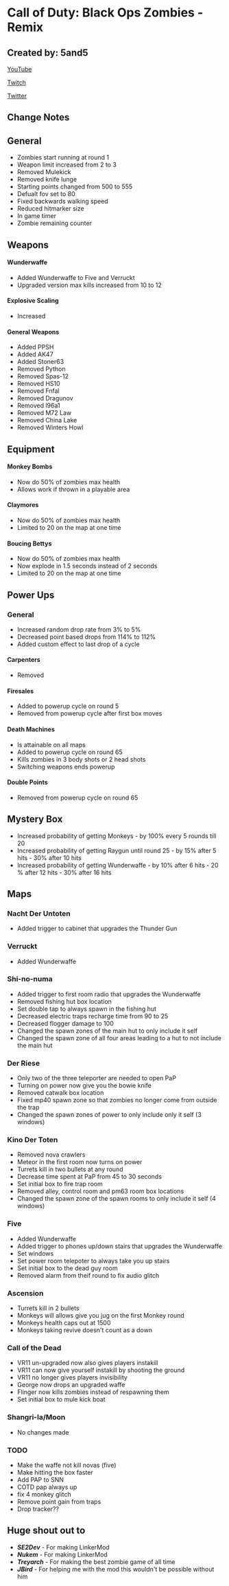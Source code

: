 # Call of Duty: Black Ops Zombies - Remix

## Created by: 5and5

[YouTube](https://www.youtube.com/user/Zomb0s4life)

[Twitch](https://twitch.tv/5and5)

[Twitter](https://twitter.com/5and55)

## Change Notes

## General
* Zombies start running at round 1
* Weapon limit increased from 2 to 3
* Removed Mulekick
* Removed knife lunge
* Starting points changed from 500 to 555
* Defualt fov set to 80
* Fixed backwards walking speed
* Reduced hitmarker size
* In game timer
* Zombie remaining counter

## Weapons
#### Wunderwaffe
* Added Wunderwaffe to Five and Verruckt
* Upgraded version max kills increased from 10 to 12
#### Explosive Scaling
* Increased
#### General Weapons
* Added PPSH
* Added AK47
* Added Stoner63
* Removed Python
* Removed Spas-12
* Removed HS10
* Removed Fnfal
* Removed Dragunov
* Removed l96a1
* Removed M72 Law
* Removed China Lake
* Removed Winters Howl

## Equipment
#### Monkey Bombs
* Now do 50% of zombies max health
* Allows work if thrown in a playable area
#### Claymores
* Now do 50% of zombies max health
* Limited to 20 on the map at one time
#### Boucing Bettys
* Now do 50% of zombies max health
* Now explode in 1.5 seconds instead of 2 seconds
* Limited to 20 on the map at one time

## Power Ups
### General
* Increased random drop rate from 3% to 5%
* Decreased point based drops from 114% to 112%
* Added custom effect to last drop of a cycle
#### Carpenters
* Removed
#### Firesales
* Added to powerup cycle on round 5
* Removed from powerup cycle after first box moves
#### Death Machines
* Is attainable on all maps
* Added to powerup cycle on round 65
* Kills zombies in 3 body shots or 2 head shots
* Switching weapons ends powerup
#### Double Points
* Removed from powerup cycle on round 65

## Mystery Box
* Increased probability of getting Monkeys - by 100% every 5 rounds till 20
* Increased probability of getting Raygun until round 25 - by 15% after 5 hits - 30% after 10 hits
* Increased probability of getting Wunderwaffe - by 10% after 6 hits - 20 % after 12 hits - 30% after 16 hits

## Maps
### Nacht Der Untoten
* Added trigger to cabinet that upgrades the Thunder Gun
### Verruckt
* Added Wunderwaffe
### Shi-no-numa
* Added trigger to first room radio that upgrades the Wunderwaffe
* Removed fishing hut box location
* Set double tap to always spawn in the fishing hut
* Decreased electric traps recharge time from 90 to 25
* Decreased flogger damage to 100
* Changed the spawn zones of the main hut to only include it self
* Changed the spawn zone of all four areas leading to a hut to not include the main hut
### Der Riese
* Only two of the three teleporter are needed to open PaP
* Turning on power now give you the bowie knife
* Removed catwalk box location
* Fixed mp40 spawn zone so that zombies no longer come from outside the trap
* Changed the spawn zones of power to only include only it self (3 windows)
### Kino Der Toten
* Removed nova crawlers
* Meteor in the first room now turns on power
* Turrets kill in two bullets at any round
* Decrease time spent at PaP from 45 to 30 seconds
* Set initial box to fire trap room
* Removed alley, control room and pm63 room box locations
* Changed the spawn zone of the spawn rooms to only include it self (4 windows)
### Five
* Added Wunderwaffe
* Added trigger to phones up/down stairs that upgrades the Wunderwaffe
* Set windows
* Set power room telepoter to always take you up stairs
* Set initial box to the dead guy room
* Removed alarm from theif round to fix audio glitch
### Ascension
* Turrets kill in 2 bullets
* Monkeys will allows give you jug on the first Monkey round
* Monkeys health caps out at 1500
* Monkeys taking revive doesn't count as a down
### Call of the Dead
* VR11 un-upgraded now also gives players instakill
* VR11 can now give yourself instakill by shooting the ground
* VR11 no longer gives players invisibility
* George now drops an upgraded waffe
* Flinger now kills zombies instead of respawning them
* Set initial box to mule kick boat
### Shangri-la/Moon
* No changes made

### TODO
* Make the waffe not kill novas (five)
* Make hitting the box faster
* Add PAP to SNN
* COTD pap always up
* fix 4 monkey glitch
* Remove point gain from traps
* Drop tracker??


## Huge shout out to
* **_SE2Dev_** - For making LinkerMod
* **_Nukem_** - For making LinkerMod
* **_Treyarch_** - For making the best zombie game of all time
* **_JBird_** - For helping me with the mod this wouldn't be possible without him


